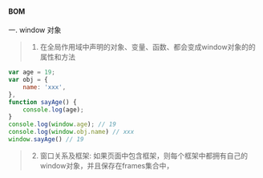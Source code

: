 #### BOM
一. window 对象
>1. 在全局作用域中声明的对象、变量、函数、都会变成window对象的的属性和方法
```javascript
var age = 19;
var obj = {
    name: 'xxx',
},
function sayAge() {
    console.log(age);
}
console.log(window.age); // 19
console.log(window.obj.name) // xxx
window.sayAge() // 19
```
> 2. 窗口关系及框架: 如果页面中包含框架，则每个框架中都拥有自己的window对象，并且保存在frames集合中，
```javascript

```
    